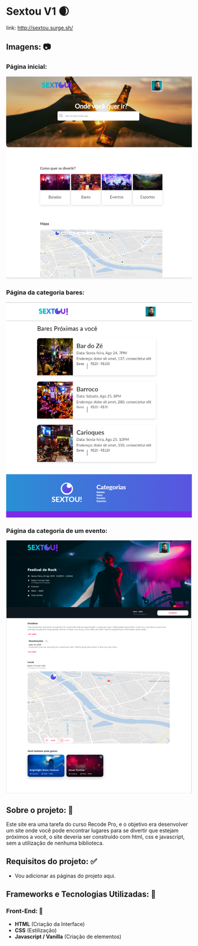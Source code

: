 # Sextou V1 🌒

link: http://sextou.surge.sh/

## Imagens: 📷

### <strong>Página inicial:</strong>

![Feed](src/assets/prints/inicial.png)

### <strong>Página da categoria bares:</strong>

![Post image](src/assets/prints/categoria-bares.png)

### <strong>Página da categoria de um evento:</strong>

![Post image](src/assets/prints/evento.png)

## Sobre o projeto: 📃

Este site era uma tarefa do curso Recode Pro, e o objetivo era desenvolver um site onde você pode encontrar lugares para se divertir que estejam próximos a você, o site deveria ser construído com html, css e javascript, sem a utilização de nenhuma biblioteca.

## Requisitos do projeto: ✅

- Vou adicionar as páginas do projeto aqui.

## Frameworks e Tecnologias Utilizadas: 🌌

### Front-End: 🎨

- <strong>HTML</strong> (Criação da Interface)
- <strong>CSS</strong> (Estilização)
- <strong>Javascript / Vanilla</strong> (Criação de elementos)
